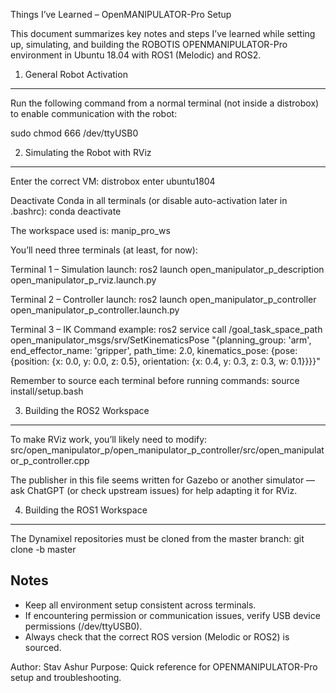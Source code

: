Things I’ve Learned – OpenMANIPULATOR-Pro Setup

This document summarizes key notes and steps I’ve learned while setting up, simulating, and building the ROBOTIS OPENMANIPULATOR-Pro environment in Ubuntu 18.04 with ROS1 (Melodic) and ROS2.


1. General Robot Activation
--------------------------------
Run the following command from a normal terminal (not inside a distrobox) to enable communication with the robot:

sudo chmod 666 /dev/ttyUSB0


2. Simulating the Robot with RViz
--------------------------------
Enter the correct VM:
distrobox enter ubuntu1804

Deactivate Conda in all terminals (or disable auto-activation later in .bashrc):
conda deactivate

The workspace used is:
manip_pro_ws

You’ll need three terminals (at least, for now):

Terminal 1 – Simulation launch:
ros2 launch open_manipulator_p_description open_manipulator_p_rviz.launch.py

Terminal 2 – Controller launch:
ros2 launch open_manipulator_p_controller open_manipulator_p_controller.launch.py

Terminal 3 – IK Command example:
ros2 service call /goal_task_space_path open_manipulator_msgs/srv/SetKinematicsPose "{planning_group: 'arm', end_effector_name: 'gripper', path_time: 2.0, kinematics_pose: {pose: {position: {x: 0.0, y: 0.0, z: 0.5}, orientation: {x: 0.4, y: 0.3, z: 0.3, w: 0.1}}}}"

Remember to source each terminal before running commands:
source install/setup.bash


3. Building the ROS2 Workspace
--------------------------------
To make RViz work, you’ll likely need to modify:
src/open_manipulator_p/open_manipulator_p_controller/src/open_manipulator_p_controller.cpp

The publisher in this file seems written for Gazebo or another simulator — ask ChatGPT (or check upstream issues) for help adapting it for RViz.


4. Building the ROS1 Workspace
--------------------------------
The Dynamixel repositories must be cloned from the master branch:
git clone -b master <repo-url>


Notes
--------------------------------
- Keep all environment setup consistent across terminals.
- If encountering permission or communication issues, verify USB device permissions (/dev/ttyUSB0).
- Always check that the correct ROS version (Melodic or ROS2) is sourced.


Author: Stav Ashur
Purpose: Quick reference for OPENMANIPULATOR-Pro setup and troubleshooting.
